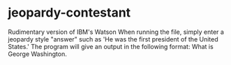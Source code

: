 # jeopardy-contestant
Rudimentary version of IBM's Watson
When running the file, simply enter a jeopardy style "answer" such as 'He was the first president of the United States.'
The program will give an output in the following format: What is George Washington.
